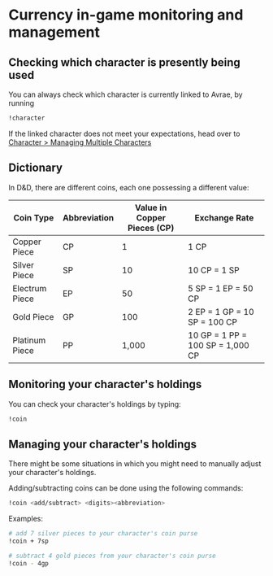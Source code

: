 # Currency in-game monitoring and management

## Checking which character is presently being used
You can always check which character is currently linked to Avrae, by running
```sh
!character
```

If the linked character does not meet your expectations, head over to [Character > Managing Multiple Characters](character.md#managing-multiple-characters)


## Dictionary
In D&D, there are different coins, each one possessing a different value:

| Coin Type        | Abbreviation | Value in Copper Pieces (CP) | Exchange Rate      |
|------------------|--------------|-----------------------------|-----------------------------------|
| Copper Piece     | CP           | 1                           | 1 CP                             |
| Silver Piece     | SP           | 10                          | 10 CP = 1 SP                     |
| Electrum Piece   | EP           | 50                          | 5 SP = 1 EP = 50 CP              |
| Gold Piece       | GP           | 100                         | 2 EP = 1 GP = 10 SP = 100 CP     |
| Platinum Piece   | PP           | 1,000                       | 10 GP = 1 PP = 100 SP = 1,000 CP |



## Monitoring your character's holdings
You can check your character's holdings by typing:
```sh
!coin
```


## Managing your character's holdings
There might be some situations in which you might need to manually adjust your character's holdings. 

Adding/subtracting coins can be done using the following commands:

```sh
!coin <add/subtract> <digits><abbreviation>
```

Examples:

```sh
# add 7 silver pieces to your character's coin purse
!coin + 7sp 

# subtract 4 gold pieces from your character's coin purse
!coin - 4gp 
```

